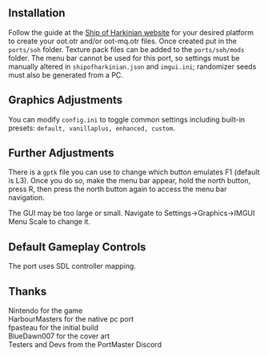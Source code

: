 ## Installation
Follow the guide at the [Ship of Harkinian website](https://www.shipofharkinian.com/setup-guide) for your desired platform to create your oot.otr and/or oot-mq.otr files. Once created put in the `ports/soh` folder. Texture pack files can be added to the `ports/soh/mods` folder. The menu bar cannot be used
for this port, so settings must be manually altered in `shipofharkinian.json` and `imgui.ini`; randomizer seeds must also be generated from a PC.

## Graphics Adjustments
You can modify `config.ini` to toggle common settings including built-in presets: `default, vanillaplus, enhanced, custom`.

## Further Adjustments
There is a `gptk` file you can use to change which button emulates F1 (default is L3). Once you do so, make the menu bar appear, hold the north button, press R, then press the north button again to access the menu bar navigation.

The GUI may be too large or small. Navigate to Settings->Graphics->IMGUI Menu Scale to change it.

## Default Gameplay Controls
The port uses SDL controller mapping.

## Thanks
Nintendo for the game  
HarbourMasters for the native pc port  
fpasteau for the initial build  
BlueDawn007 for the cover art  
Testers and Devs from the PortMaster Discord  




